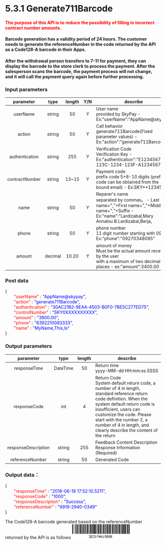 # 5.3.1 Generate711Barcode

#### <font color=red>The purpose of this API is to reduce the possibility of filling in incorrect contract number amounts.</font><br>

#### Barcode generation has a validity period of 24 hours. The customer needs to generate the referenceNumber in the code returned by the API as a Code128-A barcode in their Apps. <br>

#### After the withdrawal person transfers to 7-11 for payment, they can display the barcode to the store clerk to process the payment. After the salesperson scans the barcode, the payment process will not change, and it will call the payment query again before further processing.

### Input parameters
| parameter                        |    type     | length   |Y/N |describe|
| :-------------------------: | :-----------: |:-----:|:----:|--------------------------------|   
|userName|string|50|Y|User name<br> provided by SkyPay - Ex:"userName":"AppName@skypay"|
|action|string|50|Y|Call behavior<br>generate711Barcode(Fixed parameter values) - Ex:"action":"generate711Barcode"|
|authentication|string |255|Y|Verification Code<br>  Verification Key - Ex:"authentication":"E1234567-123C-1234-123F-A12345670"|
|contractNumber|string|13~15|Y|Payment code<br> prefix code 5+8-10 digits (prefix code can be obtained from the bound email) - Ex:SKY**12345678|
|name |string |50|Y|Reparer's name <br> separated by commas。  - Last name+","+First name+","+Middle name+","+Suffix - Ex:"name":"Lardizabal,Mary Annalou B.Lardizabal,Berja,|
|phone |string|50|Y|phone number<br>11 digit number starting with 09/08  Ex:"phone":"09270348095"|
|amount |decimal|10.20|Y|amount of money<br>Must be the actual amount received by the user<br> with a maximum of two decimal places -  ex:"amount":3400.00|

### Post data

{<br>
    <font color=red>&ensp;&ensp;&ensp;&ensp;"userName"</font> : <font color=blue>"AppName@skypay"</font>,<br>
    <font color=red>&ensp;&ensp;&ensp;&ensp;"action"</font> : <font color=blue>"generate711Barcode"</font>,<br>
    <font color=red>&ensp;&ensp;&ensp;&ensp;"authentication"</font> : <font color=blue>"30AC21B2-9EAA-4503-B0F0-7BE5C277ED75"</font>,<br>
    <font color=red>&ensp;&ensp;&ensp;&ensp;"controlNumber"</font> : <font color=blue>"SKY0XXXXXXXXXX"</font>,<br>
    <font color=red>&ensp;&ensp;&ensp;&ensp;"amount"</font> : <font color=blue>"3900.00"</font>,<br>
    <font color=red>&ensp;&ensp;&ensp;&ensp;"phone"</font> : <font color=blue>"6392210083333"</font>,<br>
    <font color=red>&ensp;&ensp;&ensp;&ensp;"name"</font> : <font color=blue>"MyName,This,Is"</font><br>
}


### Output parameters
| parameter                        |    type     | length    |describe|
| :-------------------------: | :-----------: |:-----:|--------------------------------|   
|responseTime |DateTime|50|Return time<br> yyyy-MM-dd HH:mm:ss.SSSS|
|responseCode  |int|4|Return Code<br> System default return code, a number of 4 in length, standard reference return code definition. When the system default return code is insufficient, users can customize the code. Please start with the number 2, a number of 4 in length, and clearly describe the content of the return|
|responseDescription |string|255| Feedback Content Description <br> Response Information (Required)|
|referenceNumber|string|50|Generated Code|

### Output data：


{<br>
  <font color=red>&ensp;&ensp;&ensp;&ensp;"responseTime"</font> : <font color=blue>"2018-06-18 17:52:10.5211"</font>,<br>
  <font color=red>&ensp;&ensp;&ensp;&ensp;"responseCode"</font> : <font color=blue>"1000"</font>,<br>
  <font color=red>&ensp;&ensp;&ensp;&ensp;"responseDescription"</font> : <font color=blue>"Success"</font>,<br>
  <font color=red>&ensp;&ensp;&ensp;&ensp;"referenceNumber"</font> : <font color=blue>"9919-2940-0349"</font><br>
}


The Code128-A barcode generated based on the referenceNumber returned by the API is as follows
![](../public/711条形码.png "Shiprock")





